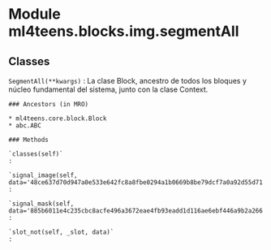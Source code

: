 Module ml4teens.blocks.img.segmentAll
=====================================

Classes
-------

`SegmentAll(**kwargs)`
:   La clase Block, ancestro de todos los bloques y núcleo fundamental del sistema, junto con la clase Context.

    ### Ancestors (in MRO)

    * ml4teens.core.block.Block
    * abc.ABC

    ### Methods

    `classes(self)`
    :

    `signal_image(self, data='48ce637d70d947a0e533e642fc8a8fbe0294a1b0669b8be79dcf7a0a92d55d71')`
    :

    `signal_mask(self, data='885b6011e4c235cbc8acfe496a3672eae4fb93eadd1d116ae6ebf446a9b2a266')`
    :

    `slot_not(self, _slot, data)`
    :